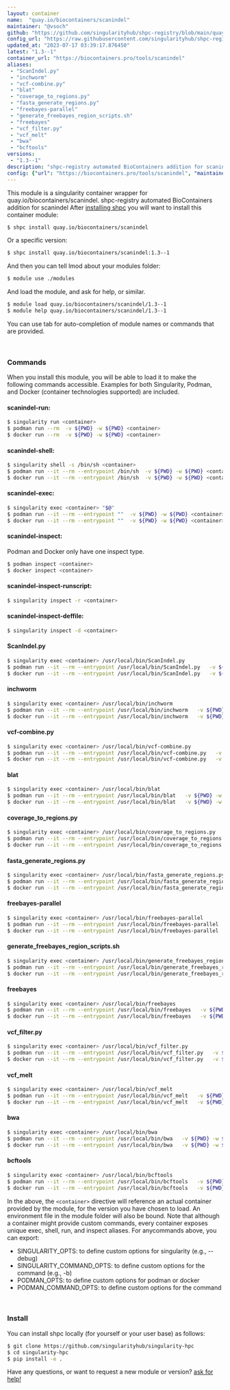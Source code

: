 ```yaml
---
layout: container
name:  "quay.io/biocontainers/scanindel"
maintainer: "@vsoch"
github: "https://github.com/singularityhub/shpc-registry/blob/main/quay.io/biocontainers/scanindel/container.yaml"
config_url: "https://raw.githubusercontent.com/singularityhub/shpc-registry/main/quay.io/biocontainers/scanindel/container.yaml"
updated_at: "2023-07-17 03:39:17.876450"
latest: "1.3--1"
container_url: "https://biocontainers.pro/tools/scanindel"
aliases:
 - "ScanIndel.py"
 - "inchworm"
 - "vcf-combine.py"
 - "blat"
 - "coverage_to_regions.py"
 - "fasta_generate_regions.py"
 - "freebayes-parallel"
 - "generate_freebayes_region_scripts.sh"
 - "freebayes"
 - "vcf_filter.py"
 - "vcf_melt"
 - "bwa"
 - "bcftools"
versions:
 - "1.3--1"
description: "shpc-registry automated BioContainers addition for scanindel"
config: {"url": "https://biocontainers.pro/tools/scanindel", "maintainer": "@vsoch", "description": "shpc-registry automated BioContainers addition for scanindel", "latest": {"1.3--1": "sha256:c60df4825e351dd87945e687319c5cc6708cc92afb47a2f33e8521c815dfcea0"}, "tags": {"1.3--1": "sha256:c60df4825e351dd87945e687319c5cc6708cc92afb47a2f33e8521c815dfcea0"}, "docker": "quay.io/biocontainers/scanindel", "aliases": {"ScanIndel.py": "/usr/local/bin/ScanIndel.py", "inchworm": "/usr/local/bin/inchworm", "vcf-combine.py": "/usr/local/bin/vcf-combine.py", "blat": "/usr/local/bin/blat", "coverage_to_regions.py": "/usr/local/bin/coverage_to_regions.py", "fasta_generate_regions.py": "/usr/local/bin/fasta_generate_regions.py", "freebayes-parallel": "/usr/local/bin/freebayes-parallel", "generate_freebayes_region_scripts.sh": "/usr/local/bin/generate_freebayes_region_scripts.sh", "freebayes": "/usr/local/bin/freebayes", "vcf_filter.py": "/usr/local/bin/vcf_filter.py", "vcf_melt": "/usr/local/bin/vcf_melt", "bwa": "/usr/local/bin/bwa", "bcftools": "/usr/local/bin/bcftools"}}
---
```


This module is a singularity container wrapper for quay.io/biocontainers/scanindel.
shpc-registry automated BioContainers addition for scanindel
After [installing shpc](#install) you will want to install this container module:


```bash
$ shpc install quay.io/biocontainers/scanindel
```

Or a specific version:

```bash
$ shpc install quay.io/biocontainers/scanindel:1.3--1
```

And then you can tell lmod about your modules folder:

```bash
$ module use ./modules
```

And load the module, and ask for help, or similar.

```bash
$ module load quay.io/biocontainers/scanindel/1.3--1
$ module help quay.io/biocontainers/scanindel/1.3--1
```

You can use tab for auto-completion of module names or commands that are provided.

<br>

### Commands

When you install this module, you will be able to load it to make the following commands accessible.
Examples for both Singularity, Podman, and Docker (container technologies supported) are included.

#### scanindel-run:

```bash
$ singularity run <container>
$ podman run --rm  -v ${PWD} -w ${PWD} <container>
$ docker run --rm  -v ${PWD} -w ${PWD} <container>
```

#### scanindel-shell:

```bash
$ singularity shell -s /bin/sh <container>
$ podman run --it --rm --entrypoint /bin/sh  -v ${PWD} -w ${PWD} <container>
$ docker run --it --rm --entrypoint /bin/sh  -v ${PWD} -w ${PWD} <container>
```

#### scanindel-exec:

```bash
$ singularity exec <container> "$@"
$ podman run --it --rm --entrypoint ""  -v ${PWD} -w ${PWD} <container> "$@"
$ docker run --it --rm --entrypoint ""  -v ${PWD} -w ${PWD} <container> "$@"
```

#### scanindel-inspect:

Podman and Docker only have one inspect type.

```bash
$ podman inspect <container>
$ docker inspect <container>
```

#### scanindel-inspect-runscript:

```bash
$ singularity inspect -r <container>
```

#### scanindel-inspect-deffile:

```bash
$ singularity inspect -d <container>
```


#### ScanIndel.py

```bash
$ singularity exec <container> /usr/local/bin/ScanIndel.py
$ podman run --it --rm --entrypoint /usr/local/bin/ScanIndel.py   -v ${PWD} -w ${PWD} <container> -c " $@"
$ docker run --it --rm --entrypoint /usr/local/bin/ScanIndel.py   -v ${PWD} -w ${PWD} <container> -c " $@"
```


#### inchworm

```bash
$ singularity exec <container> /usr/local/bin/inchworm
$ podman run --it --rm --entrypoint /usr/local/bin/inchworm   -v ${PWD} -w ${PWD} <container> -c " $@"
$ docker run --it --rm --entrypoint /usr/local/bin/inchworm   -v ${PWD} -w ${PWD} <container> -c " $@"
```


#### vcf-combine.py

```bash
$ singularity exec <container> /usr/local/bin/vcf-combine.py
$ podman run --it --rm --entrypoint /usr/local/bin/vcf-combine.py   -v ${PWD} -w ${PWD} <container> -c " $@"
$ docker run --it --rm --entrypoint /usr/local/bin/vcf-combine.py   -v ${PWD} -w ${PWD} <container> -c " $@"
```


#### blat

```bash
$ singularity exec <container> /usr/local/bin/blat
$ podman run --it --rm --entrypoint /usr/local/bin/blat   -v ${PWD} -w ${PWD} <container> -c " $@"
$ docker run --it --rm --entrypoint /usr/local/bin/blat   -v ${PWD} -w ${PWD} <container> -c " $@"
```


#### coverage_to_regions.py

```bash
$ singularity exec <container> /usr/local/bin/coverage_to_regions.py
$ podman run --it --rm --entrypoint /usr/local/bin/coverage_to_regions.py   -v ${PWD} -w ${PWD} <container> -c " $@"
$ docker run --it --rm --entrypoint /usr/local/bin/coverage_to_regions.py   -v ${PWD} -w ${PWD} <container> -c " $@"
```


#### fasta_generate_regions.py

```bash
$ singularity exec <container> /usr/local/bin/fasta_generate_regions.py
$ podman run --it --rm --entrypoint /usr/local/bin/fasta_generate_regions.py   -v ${PWD} -w ${PWD} <container> -c " $@"
$ docker run --it --rm --entrypoint /usr/local/bin/fasta_generate_regions.py   -v ${PWD} -w ${PWD} <container> -c " $@"
```


#### freebayes-parallel

```bash
$ singularity exec <container> /usr/local/bin/freebayes-parallel
$ podman run --it --rm --entrypoint /usr/local/bin/freebayes-parallel   -v ${PWD} -w ${PWD} <container> -c " $@"
$ docker run --it --rm --entrypoint /usr/local/bin/freebayes-parallel   -v ${PWD} -w ${PWD} <container> -c " $@"
```


#### generate_freebayes_region_scripts.sh

```bash
$ singularity exec <container> /usr/local/bin/generate_freebayes_region_scripts.sh
$ podman run --it --rm --entrypoint /usr/local/bin/generate_freebayes_region_scripts.sh   -v ${PWD} -w ${PWD} <container> -c " $@"
$ docker run --it --rm --entrypoint /usr/local/bin/generate_freebayes_region_scripts.sh   -v ${PWD} -w ${PWD} <container> -c " $@"
```


#### freebayes

```bash
$ singularity exec <container> /usr/local/bin/freebayes
$ podman run --it --rm --entrypoint /usr/local/bin/freebayes   -v ${PWD} -w ${PWD} <container> -c " $@"
$ docker run --it --rm --entrypoint /usr/local/bin/freebayes   -v ${PWD} -w ${PWD} <container> -c " $@"
```


#### vcf_filter.py

```bash
$ singularity exec <container> /usr/local/bin/vcf_filter.py
$ podman run --it --rm --entrypoint /usr/local/bin/vcf_filter.py   -v ${PWD} -w ${PWD} <container> -c " $@"
$ docker run --it --rm --entrypoint /usr/local/bin/vcf_filter.py   -v ${PWD} -w ${PWD} <container> -c " $@"
```


#### vcf_melt

```bash
$ singularity exec <container> /usr/local/bin/vcf_melt
$ podman run --it --rm --entrypoint /usr/local/bin/vcf_melt   -v ${PWD} -w ${PWD} <container> -c " $@"
$ docker run --it --rm --entrypoint /usr/local/bin/vcf_melt   -v ${PWD} -w ${PWD} <container> -c " $@"
```


#### bwa

```bash
$ singularity exec <container> /usr/local/bin/bwa
$ podman run --it --rm --entrypoint /usr/local/bin/bwa   -v ${PWD} -w ${PWD} <container> -c " $@"
$ docker run --it --rm --entrypoint /usr/local/bin/bwa   -v ${PWD} -w ${PWD} <container> -c " $@"
```


#### bcftools

```bash
$ singularity exec <container> /usr/local/bin/bcftools
$ podman run --it --rm --entrypoint /usr/local/bin/bcftools   -v ${PWD} -w ${PWD} <container> -c " $@"
$ docker run --it --rm --entrypoint /usr/local/bin/bcftools   -v ${PWD} -w ${PWD} <container> -c " $@"
```



In the above, the `<container>` directive will reference an actual container provided
by the module, for the version you have chosen to load. An environment file in the
module folder will also be bound. Note that although a container
might provide custom commands, every container exposes unique exec, shell, run, and
inspect aliases. For anycommands above, you can export:

 - SINGULARITY_OPTS: to define custom options for singularity (e.g., --debug)
 - SINGULARITY_COMMAND_OPTS: to define custom options for the command (e.g., -b)
 - PODMAN_OPTS: to define custom options for podman or docker
 - PODMAN_COMMAND_OPTS: to define custom options for the command

<br>

### Install

You can install shpc locally (for yourself or your user base) as follows:

```bash
$ git clone https://github.com/singularityhub/singularity-hpc
$ cd singularity-hpc
$ pip install -e .
```

Have any questions, or want to request a new module or version? [ask for help!](https://github.com/singularityhub/singularity-hpc/issues)